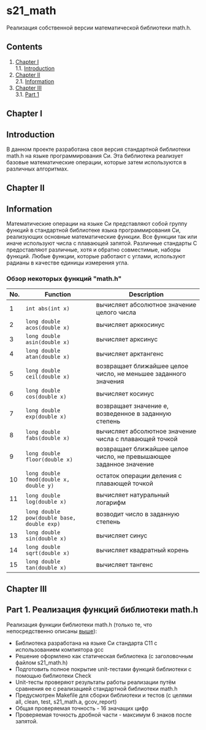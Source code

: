 # s21_math

Реализация собственной версии математической библиотеки math.h.

## Contents

1. [Chapter I](#chapter-i) \
    1.1. [Introduction](#introduction)
2. [Chapter II](#chapter-ii) \
    2.1. [Information](#information)
3. [Chapter III](#chapter-iii) \
    3.1. [Part 1](#part-1-реализация-функций-библиотеки-mathh)  


## Chapter I

## Introduction

В данном проекте разработана своя версия стандартной библиотеки math.h на языке программирования Си. Эта библиотека реализует базовые математические операции, которые затем используются в различных алгоритмах. 


## Chapter II

## Information

Математические операции на языке Си представляют собой группу функций в стандартной библиотеке языка программирования Си, реализующих основные математические функции. Все функции так или иначе используют числа с плавающей запятой. Различные стандарты C предоставляют различные, хотя и обратно совместимые, наборы функций. Любые функции, которые работают с углами, используют радианы в качестве единицы измерения угла.  

### Обзор некоторых функций "math.h"

| No. | Function | Description |
| --- | -------- | ----------- |
| 1 | `int abs(int x)` | вычисляет абсолютное значение целого числа |
| 2 | `long double acos(double x)` | вычисляет арккосинус |
| 3 | `long double asin(double x)` | вычисляет арксинус |
| 4 | `long double atan(double x)` | вычисляет арктангенс |
| 5 | `long double ceil(double x)` | возвращает ближайшее целое число, не меньшее заданного значения |
| 6 | `long double cos(double x)` | вычисляет косинус |
| 7 | `long double exp(double x)` | возвращает значение e, возведенное в заданную степень |
| 8 | `long double fabs(double x)` | вычисляет абсолютное значение числа с плавающей точкой |
| 9 | `long double floor(double x)` | возвращает ближайшее целое число, не превышающее заданное значение |
| 10 | `long double fmod(double x, double y)` | остаток операции деления с плавающей точкой |
| 11 | `long double log(double x)` | вычисляет натуральный логарифм |
| 12 | `long double pow(double base, double exp)` | возводит число в заданную степень |
| 13 | `long double sin(double x)` | вычисляет синус |
| 14 | `long double sqrt(double x)` | вычисляет квадратный корень |
| 15 | `long double tan(double x)` | вычисляет тангенс |  


## Chapter III

## Part 1. Реализация функций библиотеки math.h

Реализация функции библиотеки math.h (только те, что непосредственно описаны [выше](#обзор-некоторых-функций-mathh)):

- Библиотека разработана на языке Си стандарта C11 с использованием компиятора gcc 
- Решение оформлено как статическая библиотека (с заголовочным файлом s21_math.h)
- Подготовить полное покрытие unit-тестами функций библиотеки c помощью библиотеки Check
- Unit-тесты проверяют результаты работы реализации путём сравнения ее с реализацией стандартной библиотеки math.h
- Предусмотрен Makefile для сборки библиотеки и тестов (с целями all, clean, test, s21_math.a, gcov_report)  
- Общая проверяемая точность - 16 значащих цифр
- Проверяемая точность дробной части - максимум 6 знаков после запятой.

